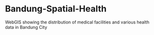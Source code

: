 # Bandung-Spatial-Health
WebGIS showing the distribution of medical facilities and various health data in Bandung City 

